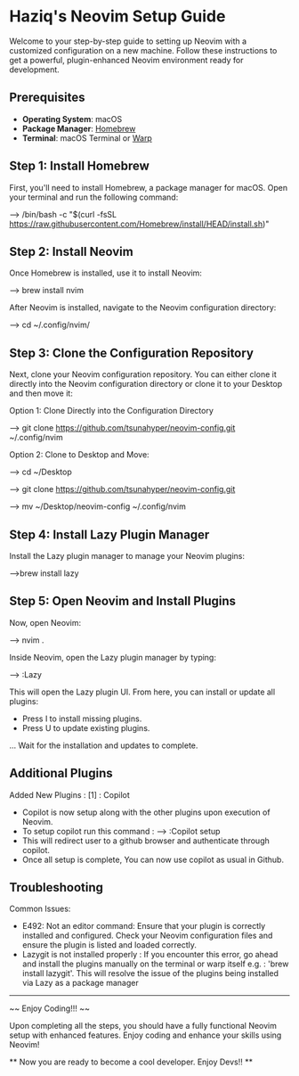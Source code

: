 # Haziq's Neovim Setup Guide

Welcome to your step-by-step guide to setting up Neovim with a customized configuration on a new machine. Follow these instructions to get a powerful, plugin-enhanced Neovim environment ready for development.

## Prerequisites

- **Operating System**: macOS
- **Package Manager**: [Homebrew](https://brew.sh/)
- **Terminal**: macOS Terminal or [Warp](https://www.warp.dev/)

## Step 1: Install Homebrew

First, you'll need to install Homebrew, a package manager for macOS. Open your terminal and run the following command:

--> /bin/bash -c "$(curl -fsSL https://raw.githubusercontent.com/Homebrew/install/HEAD/install.sh)"

## Step 2: Install Neovim

Once Homebrew is installed, use it to install Neovim:

--> brew install nvim

After Neovim is installed, navigate to the Neovim configuration directory:

--> cd ~/.config/nvim/

## Step 3: Clone the Configuration Repository

Next, clone your Neovim configuration repository. You can either clone it directly into the Neovim configuration directory or clone it to your Desktop and then move it:

Option 1: Clone Directly into the Configuration Directory

--> git clone https://github.com/tsunahyper/neovim-config.git ~/.config/nvim

Option 2: Clone to Desktop and Move:

--> cd ~/Desktop

--> git clone https://github.com/tsunahyper/neovim-config.git

--> mv ~/Desktop/neovim-config ~/.config/nvim

## Step 4: Install Lazy Plugin Manager

Install the Lazy plugin manager to manage your Neovim plugins:

-->brew install lazy

## Step 5: Open Neovim and Install Plugins

Now, open Neovim:

--> nvim .

Inside Neovim, open the Lazy plugin manager by typing:

--> :Lazy

This will open the Lazy plugin UI. From here, you can install or update all plugins:

- Press I to install missing plugins.
- Press U to update existing plugins.

... Wait for the installation and updates to complete.

## Additional Plugins

Added New Plugins : 
[1] : Copilot
- Copilot is now setup along with the other plugins upon execution of Neovim.
- To setup copilot run this command : --> :Copilot setup
- This will redirect user to a github browser and authenticate through copilot.
- Once all setup is complete, You can now use copilot as usual in Github. 

## Troubleshooting

Common Issues: 
- E492: Not an editor command: Ensure that your plugin is correctly installed and configured. Check your Neovim configuration files and ensure the plugin is listed and loaded correctly.
- Lazygit is not installed properly : If you encounter this error, go ahead and install the plugins manually on the terminal or warp itself e.g. : 'brew install lazygit'. This will resolve the issue of the plugins being installed via Lazy as a package manager

------------------------------------------------------------------------------------------------------------------------------------
~~ Enjoy Coding!!! ~~

Upon completing all the steps, you should have a fully functional Neovim setup with enhanced features. Enjoy coding and enhance your skills using Neovim!

** Now you are ready to become a cool developer. Enjoy Devs!! **
